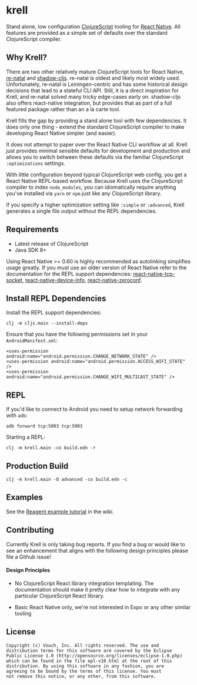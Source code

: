 # krell

Stand alone, low configuration [ClojureScript](https://clojurescript.org)
tooling for [React Native](https://reactnative.dev). All features are provided
as a simple set of defaults over the standard ClojureScript compiler.

## Why Krell?

There are two other relatively mature ClojureScript tools for React Native,
[re-natal](https://github.com/drapanjanas/re-natal) and
[shadow-cljs](https://github.com/thheller/shadow-cljs). re-natal is oldest and
likely most widely used. Unfortunately, re-natal is Leiningen-centric and has
some historical design decisions that lead to a stateful CLI API. Still, it is a
direct inspiration for Krell, and re-natal solved many tricky edge-cases early
on. shadow-cljs also offers react-native integration, but provides that as part
of a full featured package rather than an a la carte tool.

Krell fills the gap by providing a stand alone tool with few dependencies. It
does only one thing - extend the standard ClojureScript compiler to make
developing React Native simpler (and easier).

It does not attempt to paper over the React Native CLI workflow at all. Krell
just provides minimal sensible defaults for development and production and
allows you to switch between these defaults via the familiar ClojureScript
`:optimizations` settings.

With little configuration beyond typical ClojureScript web config, you get a
React Native REPL-based workflow. Because Krell uses the ClojureScript compiler
to index `node_modules`, you can idiomatically require anything you've installed
via `yarn` or `npm` just like any ClojureScript library.

If you specify a higher optimization setting like `:simple` or `:advanced`,
Krell generates a single file output without the REPL dependencies.

## Requirements

* Latest release of ClojureScript
* Java SDK 8+

Using React Native >= 0.60 is highly recommended as autolinking simplifies usage
greatly. If you must use an older version of React Native refer to the
documentation for the REPL support dependencies:
[react-native-tcp-socket](https://www.npmjs.com/package/react-native-tcp-socket),
[react-native-device-info](https://github.com/react-native-community/react-native-device-info),
[react-native-zeroconf](https://github.com/balthazar/react-native-zeroconf).

## Install REPL Dependencies

Install the REPL support dependencies:

```
clj -m cljs.main --install-deps
```

Ensure that you have the following permissions set in your `AndroidManifest.xml`:

```
<uses-permission android:name="android.permission.CHANGE_NETWORK_STATE" />
<uses-permission android:name="android.permission.ACCESS_WIFI_STATE" />
<uses-permission android:name="android.permission.CHANGE_WIFI_MULTICAST_STATE" />
```

## REPL

If you'd like to connect to Android you need to setup network forwarding with
`adb`:

```
adb forward tcp:5003 tcp:5003
```

Starting a REPL:

```
clj -m krell.main -co build.edn -r
```

## Production Build

```
clj -m krell.main -O advanced -co build.edn -c
```

## Examples

See the [Reagent example tutorial](https://github.com/vouchio/krell/wiki/Reagent-Tutorial) 
in the wiki.

## Contributing

Currently Krell is only taking bug reports. If you find a bug or would like
to see an enhancement that aligns with the following design principles 
please file a Github issue!

#### Design Principles

* No ClojureScript React library integration templating. The documentation 
  should make it pretty clear how to integrate with any particular ClojureScript 
  React library.

* Basic React Native only, we're not interested in Expo or any other similar
  tooling

## License ##

    Copyright (c) Vouch, Inc. All rights reserved. The use and
    distribution terms for this software are covered by the Eclipse
    Public License 1.0 (http://opensource.org/licenses/eclipse-1.0.php)
    which can be found in the file epl-v10.html at the root of this
    distribution. By using this software in any fashion, you are
    agreeing to be bound by the terms of this license. You must
    not remove this notice, or any other, from this software.
